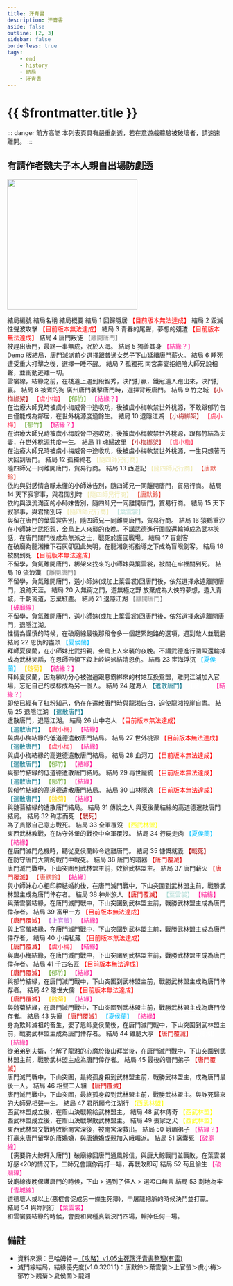 ```yaml
---
title: 汗青書
description: 汗青書
aside: false
outline: [2, 3]
sidebar: false
borderless: true
tags:
    - end
    - history
    - 結局
    - 汗青書
---
```


# {{ $frontmatter.title }}

::: danger 前方高能
本列表頁具有嚴重劇透，若在意遊戲體驗被破壞者，請速速離開。
:::

## 有請作者魏夫子本人親自出場防劇透

<img height="300" width="300" src="/images/characters/girl_7/special.webp">

<BTable :stickyHeader=true searchMode="or"
:tags="[
{ text: '【唐默鈴】'},
{ text: '【葉雲裳】' },
{ text: '【虞小梅】' },
{ text: '【上官螢】'},
{ text: '【夏侯蘭】' },
{ text: '【郁竹】' },
{ text: '【魏菊】' },
{ text: '【龍湘】' },
{ text: '【結緣】' },
{ text: '【結緣？】' },
{ text: '【小梅綁架】' },
{ text: '【隨四師兄行商】' },
{ text: '【離開唐門】' },
{ text: '【戰死】' },
{ text: '【遣散唐門】' },
{ text: '【唐門覆滅】' },
{ text: '【西武林盟】' }
]">

<tr>
<td>  
 結局編號  
 </td>
<td :unsortable=true>
結局名稱  
 </td>
<td :unsortable=true>  
 結局概要
</td>
</tr>
<tr>
<td id="汗青書-No.1">
結局 1
</td>
<td style="color: #a83232;">
回歸隱居
</td>
<td>
<span style="color: red;">【目前版本無法達成】</span>
</td>
</tr>
<tr>
<td id="汗青書-No.2">
結局 2
</td>
<td style="color: #a83232;">
毀滅性聲波攻擊
</td>
<td>
<span style="color: red;">【目前版本無法達成】</span>
</td>
</tr>
<tr>
<td id="汗青書-No.3">
結局 3
</td>
<td style="color: #a83232;">
青春的尾聲，夢想的殘渣
</td>
<td>
<span style="color: red;">【目前版本無法達成】</span>
</td>
</tr>
<tr>
<td id="汗青書-No.4">
結局 4
</td>
<td style="color: #a83232;">
<EndIcon no="4">唐門叛徒</EndIcon>
</td>
<td>
<span style="color: Gray;">【離開唐門】</span><br>
被趕出唐門，最終一事無成，泯於人海。
</td>
</tr>
<tr>
<td id="汗青書-No.5">
結局 5
</td>
<td style="color: #a83232;">
<EndIcon no="5">獨善其身</EndIcon>
</td>
<td>
<span style="color: #FF1493;">【結緣？】</span><br>
Demo 版結局，唐門滅派前夕選擇跟普通女弟子下山延續唐門薪火。
</td>
</tr>
<tr>
<td id="汗青書-No.6">
結局 6
</td>
<td style="color: #a83232;">
<EndIcon no="6">睡死</EndIcon>
</td>
<td>
遭受重大打擊之後，選擇一睡不醒。
</td>
</tr>
<tr>
<td id="汗青書-No.7">
結局 7
</td>
<td style="color: #a83232;">
<EndIcon no="7">孤獨死</EndIcon>
</td>
<td>
南宮壽宴拒絕陪大師兄說相聲，並衝動逃離一切。<br>
雲裳線，結緣之前，在棧道上遇到段智秀，決鬥打贏，鐵冠道人跑出來，決鬥打贏。
</td>
</tr>
<tr>
<td id="汗青書-No.8">
結局 8
</td>
<td style="color: #a83232;">
<EndIcon no="8">被煮的狗</EndIcon>
</td>
<td>
廣州唐門襲擊唐門時，選擇背叛唐門。
</td>
</tr>
<tr>
<td id="汗青書-No.9">
結局 9
</td>
<td style="color: #a83232;">
<EndIcon no="9">竹之城</EndIcon>
</td>
<td>
<span style="color: #B22222;">【小梅綁架】</span>
<span style="color: #FF2D51;">【虞小梅】</span>
<span style="color: #70AA39;">【郁竹】</span>
<span style="color: #FF1493;">【結緣？】</span><br>
在治療大師兄時被虞小梅威脅中途收功，後被虞小梅軟禁世外桃源，不敢跟郁竹告白僅能成為鄰居，在世外桃源度過餘生。
</td>
</tr>
<tr>
<td id="汗青書-No.10">
結局 10
</td>
<td style="color: #a83232;">
<EndIcon no="10">退隱江湖</EndIcon>
</td>
<td>
<span style="color: #B22222;">【小梅綁架】</span>
<span style="color: #FF2D51;">【虞小梅】</span>
<span style="color: #70AA39;">【郁竹】</span>
<span style="color: #FF1493;">【結緣？】</span><br>
在治療大師兄時被虞小梅威脅中途收功，後被虞小梅軟禁世外桃源，跟郁竹結為夫妻，在世外桃源共度一生。
</td>
</tr>
<tr>
<td id="汗青書-No.11">
結局 11
</td>
<td style="color: #a83232;">
<EndIcon no="11">魂歸故里</EndIcon>
</td>
<td>
<span style="color: #B22222;">【小梅綁架】</span>
<span style="color: #FF2D51;">【虞小梅】</span><br>
在治療大師兄時被虞小梅威脅中途收功，後被虞小梅軟禁世外桃源，一生只想著再次回到唐門。
</td>
</tr>
<tr>
<td id="汗青書-No.12">
結局 12
</td>
<td style="color: #a83232;">
<EndIcon no="12">孤獨終老</EndIcon>
</td>
<td>
<span style="color: #EEE8AA;">【隨四師兄行商】</span><br>
隨四師兄一同離開唐門，貿易行商。
</td>
</tr>
<tr>
<td id="汗青書-No.13">
結局 13
</td>
<td style="color: #a83232;">
<EndIcon no="13">西遊記</EndIcon>
</td>
<td>
<span style="color: #EEE8AA;">【隨四師兄行商】</span>
<span style="color: #E34234;">【唐默鈴】</span><br>
依約與對感情含矇未懂的小師妹告別，隨四師兄一同離開唐門，貿易行商。
</td>
</tr>
<tr>
<td id="汗青書-No.14">
結局 14
</td>
<td style="color: #a83232;">
<EndIcon no="14">天下寂寥事，與君闊別時</EndIcon>
</td>
<td>
<span style="color: #EEE8AA;">【隨四師兄行商】</span>
<span style="color: #E34234;">【唐默鈴】</span><br>
依約與淚流滿面的小師妹告別，隨四師兄一同離開唐門，貿易行商。
</td>
</tr>
<tr>
<td id="汗青書-No.15">
結局 15
</td>
<td style="color: #a83232;">
<EndIcon no="15">天下寂寥事，與君闊別時</EndIcon>
</td>
<td>
<span style="color: #EEE8AA;">【隨四師兄行商】</span>
<span style="color: #B0DCD5;">【葉雲裳】</span><br>
與留在唐門的葉雲裳告別，隨四師兄一同離開唐門，貿易行商。
</td>
</tr>
<tr>
<td id="汗青書-No.16">
結局 16
</td>
<td style="color: #a83232;">
<EndIcon no="16">猿鶴重沙</EndIcon>
</td>
<td>
在小師妹比武招親，金烏上人來襲的夜晚。不講武德進行圍毆還輸掉成為武林笑話，在唐門關門後成為無派之士，戰死於護國戰場。
</td>
</tr>
<tr>
<td id="汗青書-No.17">
結局 17
</td>
<td style="color: #a83232;">
<EndIcon no="17">盲劍客</EndIcon>
</td>
<td>
<span style="color: White;">【龍湘】</span><br>
在破廟為龍湘擋下石灰卻因此失明，在龍湘劍術指導之下成為盲眼劍客。
</td>
</tr>
<tr>
<td id="汗青書-No.18">
結局 18
</td>
<td style="color: #a83232;">
被關到死
</td>
<td>
<span style="color: red;">【目前版本無法達成】</span><br>
不留學，負氣離開唐門，綁架來找來的小師妹與葉雲裳，被關在牢裡關到死。
</td>
</tr>
<tr>
<td id="汗青書-No.19">
結局 19
</td>
<td style="color: #a83232;">
<EndIcon no="19">流浪漢</EndIcon>
</td>
<td>
<span style="color: Gray;">【離開唐門】</span><br>
不留學，負氣離開唐門，送小師妹(或加上葉雲裳)回唐門後，依然選擇永遠離開唐門，浪跡天涯。
</td>
</tr>
<tr>
<td id="汗青書-No.20">
結局 20
</td>
<td style="color: #a83232;">
<EndIcon no="20">入無窮之門，遊無極之野</EndIcon>
</td>
<td>
放棄成為大俠的夢想，遁入青城，千朝習道，忘棄紅塵。
</td>
</tr>
<tr>
<td id="汗青書-No.21">
結局 21
</td>
<td style="color: #a83232;">
<EndIcon no="21">退隱江湖</EndIcon>
</td>
<td>
<span style="color: Gray;">【離開唐門】</span><br>
<span style="color: #FF1493;">【破廟線】</span><br>
不留學，負氣離開唐門，送小師妹(或加上葉雲裳)回唐門後，依然選擇永遠離開唐門，退隱江湖。<br>
性情為謹慎的時候，在破廟線最後那段會多一個趕緊跑路的選項，遇到敵人並戰勝
</td>
</tr>
<tr>
<td id="汗青書-No.22">
結局 22
</td>
<td style="color: #a83232;">
<EndIcon no="22">恩仇的盡頭</EndIcon>
</td>
<td>
<span style="color: #00BFFF;">【夏侯蘭】</span><br>
拜師夏侯蘭，在小師妹比武招親，金烏上人來襲的夜晚。不講武德進行圍毆還輸掉成為武林笑話，在恩師帶領下殺上崆峒派結清恩仇。
</td>
</tr>
<tr>
<td id="汗青書-No.23">
結局 23
</td>
<td style="color: #a83232;">
<EndIcon no="23">宦海浮沉</EndIcon>
</td>
<td>
<span style="color: #00BFFF;">【夏侯蘭】</span>
<span style="color: Gold;">【魏菊】</span>
<span style="color: #FF1493;">【結緣？】</span><br>
拜師夏侯蘭，因為練功分心被強逼跟惡霸綁來的村姑互換鴛盟，離開江湖加入官場，忘記自己的模樣成為另一個人。
</td>
</tr>
<tr>
<td id="汗青書-No.24">
結局 24
</td>
<td style="color: #a83232;">
<EndIcon no="24">趕海人</EndIcon>
</td>
<td>
<span style="color: #006F86;">【遣散唐門】</span>
<span style="color: White;">【龍湘】</span>
<span style="color: #FF1493;">【結緣？】</span><br>
即使已經有了紅粉知己，仍在在遣散唐門時與龍湘告白，迫使龍湘投崖自盡。
</td>
</tr>
<tr>
<td id="汗青書-No.25">
結局 25
</td>
<td style="color: #a83232;">
<EndIcon no="25">退隱江湖</EndIcon>
</td>
<td>
<span style="color: #006F86;">【遣散唐門】</span><br>
遣散唐門，退隱江湖。
</td>
</tr>
<tr>
<td id="汗青書-No.26">
結局 26
</td>
<td style="color: #a83232;">
山中老人
</td>
<td>
<span style="color: red;">【目前版本無法達成】</span><br>
<span style="color: #006F86;">【遣散唐門】</span>
<span style="color: #FF2D51;">【虞小梅】</span>
<span style="color: #FF1493;">【結緣】</span><br>
與虞小梅結緣的低道德遣散唐門結局。
</td>
</tr>
<tr>
<td id="汗青書-No.27">
結局 27
</td>
<td style="color: #a83232;">
世外桃源
</td>
<td>
<span style="color: red;">【目前版本無法達成】</span><br>
<span style="color: #006F86;">【遣散唐門】</span>
<span style="color: #FF2D51;">【虞小梅】</span>
<span style="color: #FF1493;">【結緣】</span><br>
與虞小梅結緣的高道德遣散唐門結局。
</td>
</tr>
<tr>
<td id="汗青書-No.28">
結局 28
</td>
<td style="color: #a83232;">
血河刀
</td>
<td>
<span style="color: red;">【目前版本無法達成】</span><br>
<span style="color: #006F86;">【遣散唐門】</span>
<span style="color: #70AA39;">【郁竹】</span>
<span style="color: #FF1493;">【結緣】</span><br>
與郁竹結緣的低道德遣散唐門結局。
</td>
</tr>
<tr>
<td id="汗青書-No.29">
結局 29
</td>
<td style="color: #a83232;">
再世龐統
</td>
<td>
<span style="color: red;">【目前版本無法達成】</span><br>
<span style="color: #006F86;">【遣散唐門】</span>
<span style="color: #70AA39;">【郁竹】</span>
<span style="color: #FF1493;">【結緣】</span><br>
與郁竹結緣的高道德遣散唐門結局。
</td>
</tr>
<tr>
<td id="汗青書-No.30">
結局 30
</td>
<td style="color: #a83232;">
山林隱逸
</td>
<td>
<span style="color: red;">【目前版本無法達成】</span><br>
<span style="color: #006F86;">【遣散唐門】</span>
<span style="color: Gold;">【魏菊】</span>
<span style="color: #FF1493;">【結緣】</span><br>
與魏菊結緣的遣散唐門結局。
</td>
</tr>
<tr>
<td id="汗青書-No.31">
結局 31
</td>
<td style="color: #a83232;">
<EndIcon no="31">傳說之人</EndIcon>
</td>
<td>
與夏後蘭結緣的高道德遣散唐門結局。
</td>
</tr>
<tr>
<td id="汗青書-No.32">
結局 32
</td>
<td style="color: #a83232;">  
 <EndIcon no="32">殉志而死</EndIcon>
</td>
<td>
<span style="color: #AA0000;">【戰死】</span><br>
為了貫徹自己意志戰死。
</td>
</tr>
<tr>
<td id="汗青書-No.33">
結局 33
</td>
<td style="color: #a83232;">
<EndIcon no="33">全軍覆沒</EndIcon>
</td>
<td>
<span style="color: Yellow;">【西武林盟】</span><br>
東西武林教戰，在防守外堡的戰役中全軍覆沒。
</td>
</tr>
<tr>
<td id="汗青書-No.34">
結局 34
</td>
<td style="color: #a83232;">
<EndIcon no="34">行屍走肉</EndIcon>
</td>
<td>
<span style="color: #00BFFF;">【夏侯蘭】</span>
<span style="color: #FF1493;">【結緣】</span><br>
在唐門滅門危機時，聽從夏侯蘭師令逃離唐門。
</td>
</tr>
<tr>
<td id="汗青書-No.35">
結局 35
</td>
<td style="color: #a83232;">
<EndIcon no="35">慷慨就義</EndIcon>
</td>
<td>
<span style="color: #AA0000;">【戰死】</span><br>
在防守唐門大院的戰鬥中戰死。
</td>
</tr>
<tr>
<td id="汗青書-No.36">
結局 36
</td>
<td style="color: #a83232;">
<EndIcon no="36">唐門的暗器</EndIcon>
</td>
<td>
<span style="color: #DC0000;">【唐門覆滅】</span><br>
唐門滅門戰中，下山突圍到武林盟主前，敗給武林盟主。
</td>
</tr>
<tr>
<td id="汗青書-No.37">
結局 37
</td>
<td style="color: #a83232;">
<EndIcon no="37">唐門薪火</EndIcon>
</td>
<td>
<span style="color: #DC0000;">【唐門覆滅】</span>
<span style="color: #E34234;">【唐默鈴】</span>
<span style="color: #FF1493;">【結緣】</span><br>
與小師妹心心相印締結婚約後，在唐門滅門戰中，下山突圍到武林盟主前，戰勝武林盟主成為唐門倖存者。
</td>
</tr>
<tr>
<td id="汗青書-No.38">
結局 38
</td>
<td style="color: #a83232;">
<EndIcon no="38">神州旅人</EndIcon>
</td>
<td>
<span style="color: #DC0000;">【唐門覆滅】</span>
<span style="color: #B0DCD5;">【葉雲裳】</span>
<span style="color: #FF1493;">【結緣】</span><br>
與葉雲裳結緣，在唐門滅門戰中，下山突圍到武林盟主前，戰勝武林盟主成為唐門倖存者。
</td>
</tr>
<tr>
<td id="汗青書-No.39">
結局 39
</td>
<td style="color: #a83232;">
富甲一方
</td>
<td>
<span style="color: red;">【目前版本無法達成】</span><br>
<span style="color: #DC0000;">【唐門覆滅】</span>
<span style="color: MediumOrchid;">【上官螢】</span>
<span style="color: #FF1493;">【結緣】</span><br>
與上官螢結緣，在唐門滅門戰中，下山突圍到武林盟主前，戰勝武林盟主成為唐門倖存者。
</td>
</tr>
<tr>
<td id="汗青書-No.40">
結局 40
</td>
<td style="color: #a83232;">
小梅私藏
</td>
<td>
<span style="color: red;">【目前版本無法達成】</span><br>
<span style="color: #DC0000;">【唐門覆滅】</span>
<span style="color: #FF2D51;">【虞小梅】</span>
<span style="color: #FF1493;">【結緣】</span><br>
與虞小梅結緣，在唐門滅門戰中，下山突圍到武林盟主前，戰勝武林盟主成為唐門倖存者。
</td>
</tr>
<tr>
<td id="汗青書-No.41">
結局 41
</td>
<td style="color: #a83232;">
千古名匠
</td>
<td>
<span style="color: red;">【目前版本無法達成】</span><br>
<span style="color: #DC0000;">【唐門覆滅】</span>
<span style="color: #70AA39;">【郁竹】</span>
<span style="color: #FF1493;">【結緣】</span><br>
與郁竹結緣，在唐門滅門戰中，下山突圍到武林盟主前，戰勝武林盟主成為唐門倖存者。
</td>
</tr>
<tr>
<td id="汗青書-No.42">
結局 42
</td>
<td style="color: #a83232;">
隱世大儒
</td>
<td>
<span style="color: red;">【目前版本無法達成】</span><br>
<span style="color: #DC0000;">【唐門覆滅】</span>
<span style="color: Gold;">【魏菊】</span>
<span style="color: #FF1493;">【結緣】</span><br>
與魏菊結緣，在唐門滅門戰中，下山突圍到武林盟主前，戰勝武林盟主成為唐門倖存者。
</td>
</tr>
<tr>
<td id="汗青書-No.43">
結局 43
</td>
<td style="color: #a83232;">
<EndIcon no="43">失寵</EndIcon>
</td>
<td>
<span style="color: #DC0000;">【唐門覆滅】</span>
<span style="color: #00BFFF;">【夏侯蘭】</span>
<span style="color: #FF1493;">【結緣】</span><br>
身為欺師滅祖的畜生，娶了恩師夏侯蘭後，在唐門滅門戰中，下山突圍到武林盟主前，戰勝武林盟主成為唐門倖存者。
</td>
</tr>
<tr>
<td id="汗青書-No.44">
結局 44
</td>
<td style="color: #a83232;">
<EndIcon no="44">雞腿大亨</EndIcon>
</td>
<td>
<span style="color: #DC0000;">【唐門覆滅】</span>
<span style="color: White;">【龍湘】</span>
<span style="color: #FF1493;">【結緣】</span><br>
從弟弟到夫婿，化解了龍湘的心魔於後山拜堂後，在唐門滅門戰中，下山突圍到武林盟主前，戰勝武林盟主成為唐門倖存者。
</td>
</tr>
<tr>
<td id="汗青書-No.45">
結局 45
</td>
<td style="color: #a83232;">
<EndIcon no="45">最後的唐門弟子</EndIcon>
</td>
<td>
<span style="color: #DC0000;">【唐門覆滅】</span><br>
唐門滅門戰中，下山突圍，最終孤身殺到武林盟主前，戰勝武林盟主，成為唐門最後一人。
</td>
</tr>
<tr>
<td id="汗青書-No.46">
結局 46
</td>
<td style="color: #a83232;">
<EndIcon no="46">相聲二人組</EndIcon>
</td>
<td>
<span style="color: #DC0000;">【唐門覆滅】</span><br>
唐門滅門戰中，下山突圍，最終孤身殺到武林盟主前，戰勝武林盟主。與詐死歸來的大師兄相聲一生。
</td>
</tr>
<tr>
<td id="汗青書-No.47">
結局 47
</td>
<td style="color: #a83232;">
<EndIcon no="47">君所願兮江湖行</EndIcon>
</td>
<td>
<span style="color: Yellow;">【西武林盟】</span><br>
西武林盟成立後，在眉山決戰輸給武林盟主。
</td>
</tr>
<tr>
<td id="汗青書-No.48">
結局 48
</td>
<td style="color: #a83232;">
<EndIcon no="48">武林傳奇</EndIcon>
</td>
<td>
<span style="color: Yellow;">【西武林盟】</span><br>
西武林盟成立後，在眉山決戰擊敗武林盟主。
</td>
</tr>
<tr>
<td id="汗青書-No.49">
結局 49
</td>
<td style="color: #a83232;">
<EndIcon no="49">喪家之犬</EndIcon>
</td>
<td>
<span style="color: Yellow;">【西武林盟】</span><br>
東西武林盟交戰時敗給南宮深後，被南宮深救出。
</td>
</tr>
<tr>
<td id="汗青書-No.50">
結局 50
</td>
<td style="color: #a83232;">
<EndIcon no="50">峨嵋弟子</EndIcon>
</td>
<td>
<span style="color: #FF1493;">【結緣？】</span><br>
打贏來唐門留學的唐嬌嬌，與唐嬌嬌成親加入峨嵋派。
</td>
</tr>
<tr>
<td id="汗青書-No.51">
結局 51
</td>
<td>
<EndIcon no="51">窩囊死</EndIcon>
</td>
<td>
<span style="color: #FF1493;">【破廟線】</span><br>
【需要許大鯨拜入唐門】破廟線回唐門通風報信，與唐大鯨戰鬥並戰敗，在葉雲裳好感<20的情況下，二師兄會讓你再打一場，再戰敗即可
</td>
</tr>
<tr>
<td id="汗青書-No.52">
結局 52
</td>
<td>
<EndIcon no="52">苟且偷生</EndIcon>
</td>
<td>
<span style="color: #FF1493;">【破廟線】</span><br>
破廟線夜晚保護唐門的時候，下山 > 遇到了怪人 > 選啞口無言
</td>
</tr>
<tr>
<td id="汗青書-No.53">
結局 53
</td>
<td>
<EndIcon no="53">劃地為牢</EndIcon>
</td>
<td>
<span style="color: #FF1493;">【青城線】</span><br>
道德壞人或以上(惡棍會促成另一條生死簿)，申屠龍把脈的時候決鬥並打贏。<br>
</td>
</tr>
<tr>
<td id="汗青書-No.54">
結局 54
</td>
<td>
<EndIcon no="54">與妳同行</EndIcon>
</td>
<td>
<span style="color: #FF1493;">【葉雲裳】</span><br>
和雲裳要結緣的時候，會要和異種真氣決鬥四場，輸掉任何一場。
</td>
</tr>
</BTable>

## 備註

- 資料來源：巴哈姆特－[【攻略】v1.05生死簿汗青書整理(有雷)](https://forum.gamer.com.tw/C.php?bsn=73317&snA=3647&tnum=3&subbsn=3)
- 滅門線結局，結緣優先度(v1.0.3201.1)：<Girl0Icon>唐默鈴</Girl0Icon>＞<Girl2Icon>葉雲裳</Girl2Icon>＞<Girl4Icon>上官螢</Girl4Icon>＞<Girl3Icon>虞小梅</Girl3Icon>＞<Girl6Icon>郁竹</Girl6Icon>＞<Girl7Icon>魏菊</Girl7Icon>＞<Girl5Icon>夏侯蘭</Girl5Icon>＞<Girl8Icon>龍湘</Girl8Icon>

